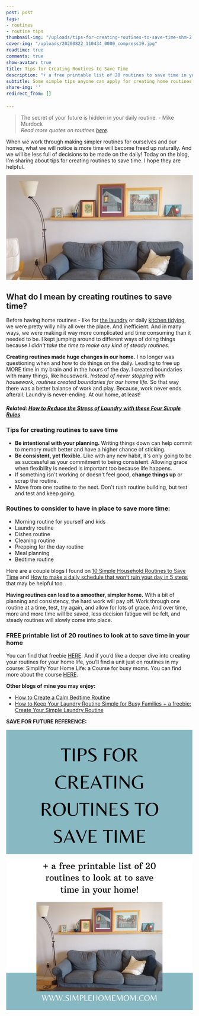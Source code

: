 ```yaml
---
post: post
tags:
- routines
- routine tips
thumbnail-img: "/uploads/tips-for-creating-routines-to-save-time-shm-2.jpg"
cover-img: "/uploads/20200822_110434_0000_compress19.jpg"
readtime: true
comments: true
show-avatar: true
title: Tips for Creating Routines to Save Time
description: "+ a free printable list of 20 routines to save time in your home"
subtitle: Some simple tips anyone can apply for creating home routines to save time.
share-img: ''
redirect_from: []

---
```

> The secret of your future is hidden in your daily routine. - Mike Murdock  
> _Read more quotes on routines_ [_here_](https://www.brainyquote.com/topics/routine-quotes)_._

When we work through making simpler routines for ourselves and our homes, what we will notice is more time will become freed up naturally. And we will be less full of decisions to be made on the daily! Today on the blog, I'm sharing about tips for creating routines to save time. I hope they are helpful.

![A picture of our couch and pictures above it on the wall.](/uploads/tips-for-creating-routines-to-save-time-shm-2.jpg "Tips for Creating Routines to Save Time SHM")

## What do I mean by creating routines to save time?

Before having home routines - like for [the laundry](https://www.simplehomemom.com/take-control-of-the-laundry-with-these-three-easy-suggestions/) or daily [kitchen tidying](https://www.simplehomemom.com/four-ideas-to-go-from-kitchen-explosions-to-clear-counters/), we were pretty willy nilly all over the place. And inefficient. And in many ways, we were making it way more complicated and time consuming than it needed to be. I kept jumping around to different ways of doing things because _I didn't take the time to make any kind of steady routines_.

**Creating routines made huge changes in our home.** I no longer was questioning when and how to do things on the daily. Leading to free up MORE time in my brain and in the hours of the day. I created boundaries with many things, like housework. _Instead of never stopping with housework, routines created boundaries for our home life._ So that way there was a better balance of work and play. Because, work never ends afterall. Laundry is never-ending. At our home, at least!

##### Related: [How to Reduce the Stress of Laundry with these Four Simple Rules](https://www.simplehomemom.com/how-to-reduce-the-stress-of-laundry-with-these-four-simple-rules/)

### Tips for creating routines to save time

* **Be intentional with your planning.** Writing things down can help commit to memory much better and have a higher chance of sticking.
* **Be consistent, yet flexible.** Like with any new habit, it's only going to be as successful as your commitment to being consistent. Allowing grace when flexibility is needed is important too because life happens.
* If something isn't working or doesn't feel good, **change things up** or scrap the routine.
* Move from one routine to the next. Don't rush routine building, but test and test and keep going.

### Routines to consider to have in place to save more time:

* Morning routine for yourself and kids
* Laundry routine
* Dishes routine
* Cleaning routine
* Prepping for the day routine
* Meal planning
* Bedtime routine

Here are a couple blogs I found on [10 Simple Household Routines to Save Time](https://balancethroughsimplicity.com/10-easy-routines-to-keep-the-home-clean-and-tidy/) and [How to make a daily schedule that won’t ruin your day in 5 steps](https://blog.rescuetime.com/daily-schedule/) that may be helpful too.

**Having routines can lead to a smoother, simpler home.** With a bit of planning and consistency, the hard work will pay off. Work through one routine at a time, test, try again, and allow for lots of grace. And over time, more and more time will be saved, less decision fatigue will be felt, and steady routines will slowly come into place.

### FREE printable list of 20 routines to look at to save time in your home

You can find that freebie [HERE](https://mailchi.mp/fb4dd0689eec/5rpn7cuy68). And if you’d like a deeper dive into creating your routines for your home life, you’ll find a unit just on routines in my course: Simplify Your Home Life: a Course for busy moms. You can find more about the course [HERE](http://www.simplehomemom.com/course).

**Other blogs of mine you may enjoy:**

* [How to Create a Calm Bedtime Routine](https://www.simplehomemom.com/how-to-create-a-calm-bedtime-routine/)
* [How to Keep Your Laundry Routine Simple for Busy Families + a freebie: Create Your Simple Laundry Routine](https://www.simplehomemom.com/how-to-keep-your-laundry-routine-simple-for-busy-families/)

**SAVE FOR FUTURE REFERENCE:**

![Blog image.](/uploads/tips-for-creating-routines-to-save-time-shm.png "Tips for Creating Routines to Save Time SHM")